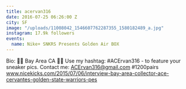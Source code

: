 ```yaml
---
title: acervan316
date: 2016-07-25 06:26:00 Z
city: SF
image: "/uploads/11008042_1546607762287355_1580182489_a.jpg"
instagram: 17.9k followers
events:
  name: Nike+ SNKRS Presents Golden Air BOX
---
```


Bio: 👋🏼 Bay Area CA 🌉🌉 Use my hashtag: #ACErvan316 - to feature your sneaker pics. Contact me: ACErvan316@gmail.com #1200pairs www.nicekicks.com/2015/07/06/interview-bay-area-collector-ace-cervantes-golden-state-warriors-pes